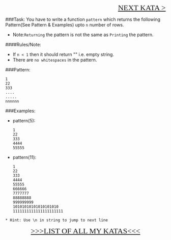 <p style="text-align:right;"><font face="Impact" size="5"><A HREF="http://www.codewars.com/kata/55733d3ef7c43f8b0700007c">NEXT KATA ></A></font>

 
###Task:
You have to write a function `pattern` which returns the following Pattern(See Pattern & Examples) upto `n` number of rows. 

* Note:`Returning` the pattern is not the same as `Printing` the pattern.

####Rules/Note:
* If `n < 1` then it should return "" i.e. empty string.
* There are `no whitespaces` in the pattern.

###Pattern: 

    1
    22
    333
    ....
    .....
    nnnnnn
    
###Examples:

+ pattern(5):

      1
      22
      333
      4444
      55555
      
* pattern(11):  

      1
      22
      333
      4444
      55555
      666666
      7777777
      88888888
      999999999
      10101010101010101010
      1111111111111111111111
      
```* Hint: Use \n in string to jump to next line```

<P ALIGN="center"><FONT FACE="Impact"  SIZE="5"><A HREF="http://www.codewars.com/users/curious_db97/authored">>>>LIST OF ALL MY KATAS<<<</A></FONT></P>